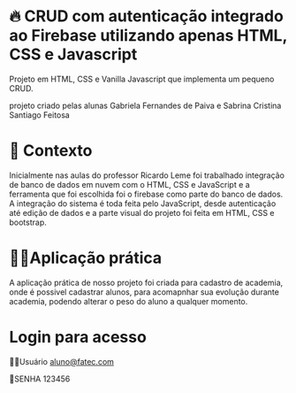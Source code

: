 # 🔥 CRUD com autenticação integrado ao Firebase utilizando apenas HTML, CSS e Javascript
Projeto em HTML, CSS e Vanilla Javascript que implementa um pequeno CRUD.

projeto criado pelas alunas Gabriela Fernandes de Paiva e Sabrina Cristina Santiago Feitosa

# 🧠 Contexto
Inicialmente nas aulas do professor Ricardo Leme foi trabalhado integração de banco de dados em nuvem com o HTML, CSS e JavaScript e a ferramenta que foi escolhida foi o firebase como parte do banco de dados. A integração do sistema é toda feita pelo JavaScript, desde autenticação até edição de dados e a parte visual do projeto foi feita em HTML, CSS e bootstrap.

# 👩‍💻Aplicação prática
A aplicação prática de nosso projeto foi criada para cadastro de academia, onde é possivel cadastrar alunos, para acomapnhar sua evolução durante academia, podendo alterar o peso do aluno a qualquer momento.

# Login para acesso
👨‍💻Usuário aluno@fatec.com

🔐SENHA 123456
